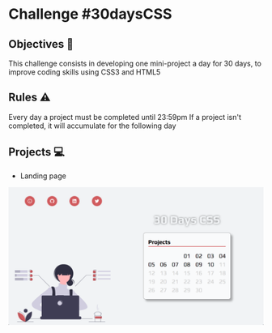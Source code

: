 # Challenge #30daysCSS 

## Objectives 🎯
This challenge consists in developing one mini-project a day for 30 days, to improve coding skills using CSS3 and HTML5

## Rules ⚠️
Every day a project must be completed until 23:59pm
If a project isn't completed, it will accumulate for the following day

## Projects 💻

- Landing page
<img src="./assets/landing-page.png" width="800px"/>
